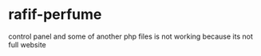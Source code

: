 # rafif-perfume
control panel and some of another php files is not working because its not full website
